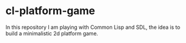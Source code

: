 # cl-platform-game

In this repository I am playing with Common Lisp and SDL, the idea is to build a minimalistic 2d platform game.